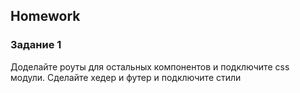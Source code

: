 ##  Homework

### Задание 1
Доделайте роуты для остальных компонентов и подключите css модули.
Сделайте хедер и футер и подключите стили

